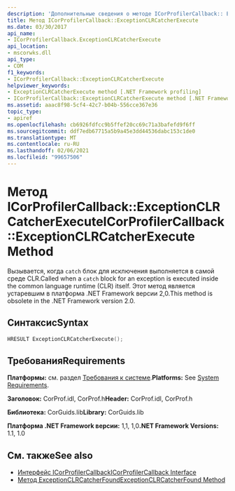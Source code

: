 ```yaml
---
description: 'Дополнительные сведения о методе ICorProfilerCallback:: ExceptionCLRCatcherExecute'
title: Метод ICorProfilerCallback::ExceptionCLRCatcherExecute
ms.date: 03/30/2017
api_name:
- ICorProfilerCallback.ExceptionCLRCatcherExecute
api_location:
- mscorwks.dll
api_type:
- COM
f1_keywords:
- ICorProfilerCallback::ExceptionCLRCatcherExecute
helpviewer_keywords:
- ExceptionCLRCatcherExecute method [.NET Framework profiling]
- ICorProfilerCallback::ExceptionCLRCatcherExecute method [.NET Framework profiling]
ms.assetid: aaac8f98-5cf4-42c7-b04b-556cce367e36
topic_type:
- apiref
ms.openlocfilehash: cb6926fdfcc9b5ffef20cc69c71a3bafefd9f6ff
ms.sourcegitcommit: ddf7edb67715a5b9a45e3dd44536dabc153c1de0
ms.translationtype: MT
ms.contentlocale: ru-RU
ms.lasthandoff: 02/06/2021
ms.locfileid: "99657506"
---
```

# <a name="icorprofilercallbackexceptionclrcatcherexecute-method"></a><span data-ttu-id="43556-103">Метод ICorProfilerCallback::ExceptionCLRCatcherExecute</span><span class="sxs-lookup"><span data-stu-id="43556-103">ICorProfilerCallback::ExceptionCLRCatcherExecute Method</span></span>

<span data-ttu-id="43556-104">Вызывается, когда `catch` блок для исключения выполняется в самой среде CLR.</span><span class="sxs-lookup"><span data-stu-id="43556-104">Called when a `catch` block for an exception is executed inside the common language runtime (CLR) itself.</span></span> <span data-ttu-id="43556-105">Этот метод является устаревшим в платформа .NET Framework версии 2,0.</span><span class="sxs-lookup"><span data-stu-id="43556-105">This method is obsolete in the .NET Framework version 2.0.</span></span>  
  
## <a name="syntax"></a><span data-ttu-id="43556-106">Синтаксис</span><span class="sxs-lookup"><span data-stu-id="43556-106">Syntax</span></span>  
  
```cpp  
HRESULT ExceptionCLRCatcherExecute();  
```  
  
## <a name="requirements"></a><span data-ttu-id="43556-107">Требования</span><span class="sxs-lookup"><span data-stu-id="43556-107">Requirements</span></span>  

 <span data-ttu-id="43556-108">**Платформы:** см. раздел [Требования к системе](../../get-started/system-requirements.md).</span><span class="sxs-lookup"><span data-stu-id="43556-108">**Platforms:** See [System Requirements](../../get-started/system-requirements.md).</span></span>  
  
 <span data-ttu-id="43556-109">**Заголовок:** CorProf.idl, CorProf.h</span><span class="sxs-lookup"><span data-stu-id="43556-109">**Header:** CorProf.idl, CorProf.h</span></span>  
  
 <span data-ttu-id="43556-110">**Библиотека:** CorGuids.lib</span><span class="sxs-lookup"><span data-stu-id="43556-110">**Library:** CorGuids.lib</span></span>  
  
 <span data-ttu-id="43556-111">**Платформа .NET Framework версии:** 1,1, 1,0</span><span class="sxs-lookup"><span data-stu-id="43556-111">**.NET Framework Versions:** 1.1, 1.0</span></span>  
  
## <a name="see-also"></a><span data-ttu-id="43556-112">См. также</span><span class="sxs-lookup"><span data-stu-id="43556-112">See also</span></span>

- [<span data-ttu-id="43556-113">Интерфейс ICorProfilerCallback</span><span class="sxs-lookup"><span data-stu-id="43556-113">ICorProfilerCallback Interface</span></span>](icorprofilercallback-interface.md)
- [<span data-ttu-id="43556-114">Метод ExceptionCLRCatcherFound</span><span class="sxs-lookup"><span data-stu-id="43556-114">ExceptionCLRCatcherFound Method</span></span>](icorprofilercallback-exceptionclrcatcherfound-method.md)

